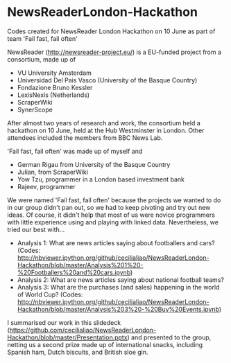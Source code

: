 NewsReaderLondon-Hackathon
==========================

Codes created for NewsReader London Hackathon on 10 June as part of team 'Fail fast, fail often'

NewsReader (http://newsreader-project.eu/) is a EU-funded project from a consortium, made up of 
- VU University Amsterdam
- Universidad Del Pais Vasco (University of the Basque Country)
- Fondazione Bruno Kessler 
- LexisNexis (Netherlands)
- ScraperWiki
- SynerScope

After almost two years of research and work, the consortium held a hackathon on 10 June, 
held at the Hub Westminster in London. Other attendees included the members from BBC News Lab.

'Fail fast, fail often' was made up of myself and 
- German Rigau from University of the Basque Country
- Julian, from ScraperWiki
- Yow Tzu, programmer in a London based investment bank 
- Rajeev, programmer

We were named 'Fail fast, fail often' because the projects we wanted to do in our group
didn't pan out, so we had to keep pivoting and try out new ideas. 
Of course, it didn't help that most of us were novice programmers 
with little experience using and playing with linked data. 
Nevertheless, we tried our best with...

- Analysis 1: What are news articles saying about footballers and cars? 
(Codes: http://nbviewer.ipython.org/github/cecilialiao/NewsReaderLondon-Hackathon/blob/master/Analysis%201%20-%20Footballers%20and%20cars.ipynb)
- Analysis 2: What are news articles saying about national football teams?
- Analysis 3: What are the purchases (and sales) happening in the world of World Cup?
(Codes: http://nbviewer.ipython.org/github/cecilialiao/NewsReaderLondon-Hackathon/blob/master/Analysis%203%20-%20Buy%20Events.ipynb)

I summarised our work in this slidedeck (https://github.com/cecilialiao/NewsReaderLondon-Hackathon/blob/master/Presentation.pptx) and presented to the group, netting us a second prize made up of international snacks, including Spanish ham, Dutch biscuits, and British sloe gin.
